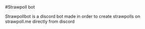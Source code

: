 #Strawpoll bot

Strawpollbot is a discord bot made in order to create strawpolls on strawpoll.me directly from discord
